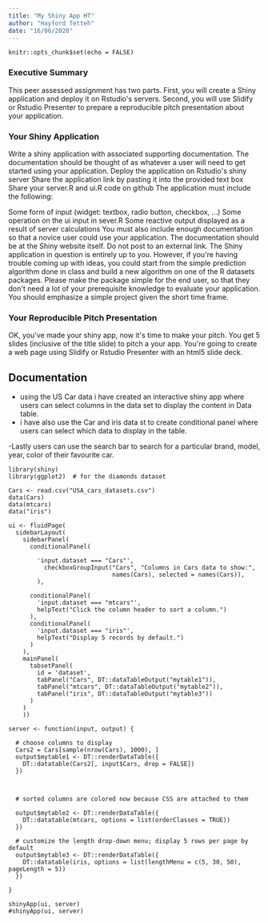 ```yaml
---
title: "My Shiny App HT"
author: "Hayford Tetteh"
date: "16/06/2020"
---
```


```{r setup, include=FALSE}
knitr::opts_chunk$set(echo = FALSE)
```
### Executive Summary
This peer assessed assignment has two parts. First, you will create a Shiny application and deploy it on Rstudio's servers. Second, you will use Slidify or Rstudio Presenter to prepare a reproducible pitch presentation about your application.

### Your Shiny Application

Write a shiny application with associated supporting documentation. The documentation should be thought of as whatever a user will need to get started using your application.
Deploy the application on Rstudio's shiny server
Share the application link by pasting it into the provided text box
Share your server.R and ui.R code on github
The application must include the following:

Some form of input (widget: textbox, radio button, checkbox, ...)
Some operation on the ui input in sever.R
Some reactive output displayed as a result of server calculations
You must also include enough documentation so that a novice user could use your application.
The documentation should be at the Shiny website itself. Do not post to an external link.
The Shiny application in question is entirely up to you. However, if you're having trouble coming up with ideas, you could start from the simple prediction algorithm done in class and build a new algorithm on one of the R datasets packages. Please make the package simple for the end user, so that they don't need a lot of your prerequisite knowledge to evaluate your application. You should emphasize a simple project given the short time frame.

### Your Reproducible Pitch Presentation

OK, you've made your shiny app, now it's time to make your pitch. You get 5 slides (inclusive of the title slide) to pitch a your app. You're going to create a web page using Slidify or Rstudio Presenter with an html5 slide deck.

## Documentation

- using the US Car data i have created an interactive shiny app where users can select columns in the data set to display the content in Data table.
- i have also use the Car and iris data st to create conditional panel where users can select which data to display in the table.

-Lastly users can use the search bar to search for a particular brand, model, year, color of their favourite car.

```{r cars, echo = TRUE}
library(shiny)
library(ggplot2)  # for the diamonds dataset

Cars <- read.csv("USA_cars_datasets.csv")
data(Cars)
data(mtcars)
data("iris")

ui <- fluidPage(
  sidebarLayout(
    sidebarPanel(
      conditionalPanel(
         
        'input.dataset === "Cars"',
          checkboxGroupInput("Cars", "Columns in Cars data to show:",
                             names(Cars), selected = names(Cars)),
        ),
      
      conditionalPanel(
        'input.dataset === "mtcars"',
        helpText("Click the column header to sort a column.")
      ),
      conditionalPanel(
        'input.dataset === "iris"',
        helpText("Display 5 records by default.")
      )
    ),
    mainPanel(
      tabsetPanel(
        id = 'dataset',
        tabPanel("Cars", DT::dataTableOutput("mytable1")),
        tabPanel("mtcars", DT::dataTableOutput("mytable2")),
        tabPanel("iris", DT::dataTableOutput("mytable3"))
      )
    )
    ))

server <- function(input, output) {
  
  # choose columns to display
  Cars2 = Cars[sample(nrow(Cars), 1000), ]
  output$mytable1 <- DT::renderDataTable({
    DT::datatable(Cars2[, input$Cars, drop = FALSE])
  })
  

  
  # sorted columns are colored now because CSS are attached to them
  
  output$mytable2 <- DT::renderDataTable({
    DT::datatable(mtcars, options = list(orderClasses = TRUE))
  })
  
  # customize the length drop-down menu; display 5 rows per page by default
  output$mytable3 <- DT::renderDataTable({
    DT::datatable(iris, options = list(lengthMenu = c(5, 30, 50), pageLength = 5))
  })
  
}

shinyApp(ui, server)
#shinyApp(ui, server)

```

